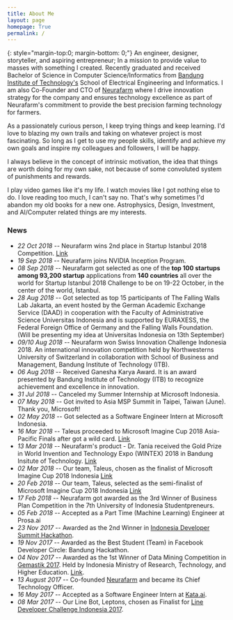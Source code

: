 ```yaml
---
title: About Me
layout: page
homepage: True
permalink: /
---
```


{: style="margin-top:0; margin-bottom: 0;"}
An engineer, designer, storyteller, and aspiring entrepreneur; In a mission to provide value to masses with something I created.  Recently graduated and received Bachelor of Science in Computer Science/Informatics from  [Bandung Institute of Technology's][1] School of Electrical Engineering and Informatics. I am also Co-Founder and CTO of [Neurafarm](http://neurafarm.com/) where I drive innovation strategy for the company and ensures technology excellence as part of Neurafarm's commitment to provide the best precision farming technology for farmers.

As a passionately curious person, I keep trying things and keep learning. I'd love to blazing my own trails and taking on whatever project is most fascinating. So long as I get to use my people skills, identify and achieve my own goals and inspire my colleagues and followers, I will be happy.

I always believe in the concept of intrinsic motivation, the idea that things are worth doing for my own sake, not because of some convoluted system of punishments and rewards.

I play video games like it's my life. I watch movies like I got nothing else to do. I love reading too much, I can't say no. That's why sometimes I'd abandon my old books for a new one. Astrophysics, Design, Investment, and AI/Computer related things are my interests. 

### News

* *22 Oct 2018* -- Neurafarm wins 2nd place in Startup Istanbul 2018 Competition. [Link](http://www.startupist.com/2018/10/startup-istanbul-challenge-2018-marked-by-women/)
* *19 Sep 2018* -- Neurafarm joins NVIDIA Inception Program.
* *08 Sep 2018* -- Neurafarm got selected as one of the **top 100 startups among 93,200 startup** applications from **140 countries** all over the world for Startup Istanbul 2018 Challenge to be on 19-22 October, in the center of the world, Istanbul.
* *28 Aug 2018* -- Got selected as top 15 participants of The Falling Walls Lab Jakarta, an event hosted by the German Academic Exchange Service (DAAD) in cooperation with the Faculty of Administrative Science Universitas Indonesia and is supported by EURAXESS, the Federal Foreign Office of Germany and the Falling Walls Foundation. (Will be presenting my idea at Universitas Indonesia on 13th September)
* *09/10 Aug 2018* -- Neurafarm won Swiss Innovation Challenge Indonesia 2018. An international innovation competition held by Northwesterns University of Switzerland in collaboration with School of Business and Management, Bandung Institute of Technology (ITB).
* *06 Aug 2018* -- Received Ganesha Karya Award. It is an award presented by Bandung Institute of Technology (ITB) to recognize achievement and excellence in innovation.
* *31 Jul 2018* -- Canceled my Summer Internship at Microsoft Indonesia.
* *07 May 2018* -- Got invited to Asia MSP Summit in Taipei, Taiwan (June). Thank you, Microsoft!
* *02 May 2018* -- Got selected as a Software Engineer Intern at Microsoft Indonesia.
* *16 Mar 2018* -- Taleus proceeded to Microsoft Imagine Cup 2018 Asia-Pacific Finals after got a wild card. [Link](https://news.microsoft.com/apac/2018/04/02/meet-the-imagine-cup-2018-asia-pacific-regional-finalists/)  
* *13 Mar 2018* -- Neurafarm's product - Dr. Tania received the Gold Prize in World Invention and Technology  Expo (WINTEX) 2018 in Bandung Insitute of Technology. [Link](https://kemahasiswaan.itb.ac.id/welcome/tampil_berita/242/dr-tania-solusi-penyakit-tanaman) 
* *02 Mar 2018* -- Our team, Taleus, chosen as the finalist of Microsoft Imagine Cup 2018 Indonesia [Link](https://imagine.microsoft.com/en-us/Country/ID)
* *20 Feb 2018* -- Our team, Taleus, selected as the semi-finalist of Microsoft Imagine Cup 2018 Indonesia [Link](https://imagine.microsoft.com/en-us/Country/ID)
* *17 Feb 2018* -- Neurafarm got awarded as the 3rd Winner of Business Plan Competition in the 7th University of Indonesia Studentpreneurs.
* *05 Feb 2018* -- Accepted as a Part Time (Machine Learning) Engineer at Prosa.ai
* *23 Nov 2017* -- Awarded as the 2nd Winner in [Indonesia Developer Summit Hackathon](https://www.codepolitan.com/keseruan-dalam-indonesia-developer-summit-5a28d4b386c02).
* *19 Nov 2017* -- Awarded as the Best Student (Team) in Facebook Developer Circle: Bandung Hackathon.
* *04 Nov 2017* -- Awarded as the 1st Winner of Data Mining Competition in [Gemastik 2017](https://gemastik.ui.ac.id). Held by Indonesia Ministry of Research, Technology, and Higher Education. [Link](https://www.ristekdikti.go.id/itb-berhasil-raih-peringkat-2-pada-ajang-gemastik-2017/).
* *13 August 2017* -- Co-founded [Neurafarm](http://neurafarm.com) and became its Chief Technology Officer.
* *16 May 2017* -- Accepted as a Software Engineer Intern at  [Kata.ai](http://kata.ai).
* *08 Mar 2017* -- Our Line Bot, Leptons, chosen as Finalist for [Line Developer Challenge Indonesia 2017]( http://at-blog.line.me/id/archives/DevChallengeWinners.html).   

[1]: http://www.itb.ac.id/
